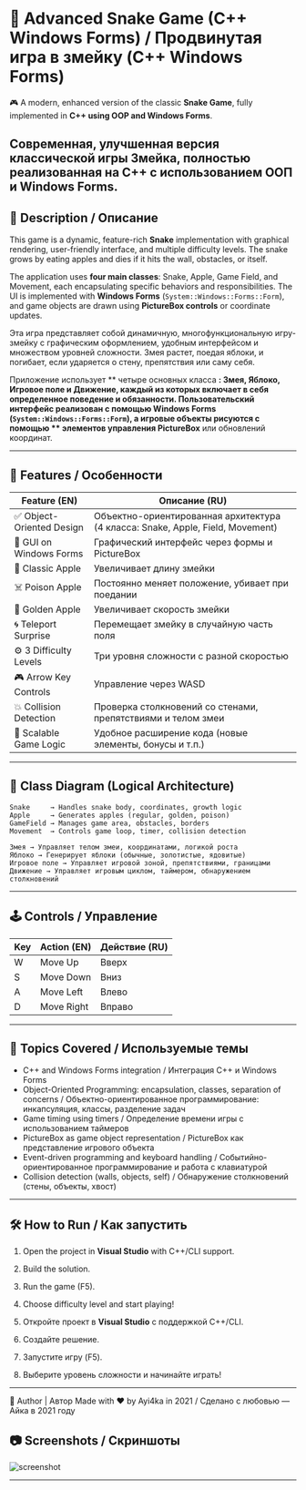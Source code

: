 # 🐍 Advanced Snake Game (C++ Windows Forms) / Продвинутая игра в змейку (C++ Windows Forms)

🎮 A modern, enhanced version of the classic **Snake Game**, fully implemented in **C++ using OOP and Windows Forms**. 

Современная, улучшенная версия классической игры Змейка, полностью реализованная на C++ с использованием ООП и Windows Forms. 
---

## 📌 Description / Описание

This game is a dynamic, feature-rich **Snake** implementation with graphical rendering, user-friendly interface, and multiple difficulty levels. The snake grows by eating apples and dies if it hits the wall, obstacles, or itself. 

The application uses **four main classes**: Snake, Apple, Game Field, and Movement, each encapsulating specific behaviors and responsibilities. The UI is implemented with **Windows Forms** (`System::Windows::Forms::Form`), and game objects are drawn using **PictureBox controls** or coordinate updates.

Эта игра представляет собой динамичную, многофункциональную игру-змейку с графическим оформлением, удобным интерфейсом и множеством уровней сложности. Змея растет, поедая яблоки, и погибает, если ударяется о стену, препятствия или саму себя.

Приложение использует ** четыре основных класса **: Змея, Яблоко, Игровое поле и Движение, каждый из которых включает в себя определенное поведение и обязанности. Пользовательский интерфейс реализован с помощью **Windows Forms** (`System::Windows::Forms::Form`), а игровые объекты рисуются с помощью ** элементов управления PictureBox** или обновлений координат.

---

## 🎯 Features / Особенности

| Feature (EN) | Описание (RU) |
|--------------|---------------|
| ✅ Object-Oriented Design | Объектно-ориентированная архитектура (4 класса: Snake, Apple, Field, Movement) |
| 🎨 GUI on Windows Forms | Графический интерфейс через формы и PictureBox |
| 🍏 Classic Apple | Увеличивает длину змейки |
| ☠️ Poison Apple | Постоянно меняет положение, убивает при поедании |
| 🌟 Golden Apple | Увеличивает скорость змейки |
| 🌀 Teleport Surprise | Перемещает змейку в случайную часть поля |
| ⚙️ 3 Difficulty Levels | Три уровня сложности с разной скоростью |
| 🎮 Arrow Key Controls | Управление через WASD |
| 💥 Collision Detection | Проверка столкновений со стенами, препятствиями и телом змеи |
| 🧪 Scalable Game Logic | Удобное расширение кода (новые элементы, бонусы и т.п.) |

---

## 🧱 Class Diagram (Logical Architecture)

```
Snake     → Handles snake body, coordinates, growth logic
Apple     → Generates apples (regular, golden, poison)
GameField → Manages game area, obstacles, borders
Movement  → Controls game loop, timer, collision detection
```
```
Змея → Управляет телом змеи, координатами, логикой роста
Яблоко → Генерирует яблоки (обычные, золотистые, ядовитые)
Игровое поле → Управляет игровой зоной, препятствиями, границами
Движение → Управляет игровым циклом, таймером, обнаружением столкновений
```


---

## 🕹️ Controls / Управление

| Key | Action (EN)     | Действие (RU)        |
|-----|-----------------|----------------------|
| W | Move Up           | Вверх                |
| S | Move Down         | Вниз                 |
| A | Move Left         | Влево                |
| D | Move Right        | Вправо               |

---

## 🧪 Topics Covered / Используемые темы

- C++ and Windows Forms integration / Интеграция C++ и Windows Forms
- Object-Oriented Programming: encapsulation, classes, separation of concerns / Объектно-ориентированное программирование: инкапсуляция, классы, разделение задач
- Game timing using timers / Определение времени игры с использованием таймеров
- PictureBox as game object representation / PictureBox как представление игрового объекта
- Event-driven programming and keyboard handling / Событийно-ориентированное программирование и работа с клавиатурой
- Collision detection (walls, objects, self) / Обнаружение столкновений (стены, объекты, хвост)

---

## 🛠 How to Run / Как запустить

1. Open the project in **Visual Studio** with C++/CLI support.
2. Build the solution.
3. Run the game (F5).
4. Choose difficulty level and start playing!

1. Откройте проект в **Visual Studio** с поддержкой C++/CLI.
2. Создайте решение.
3. Запустите игру (F5).
4. Выберите уровень сложности и начинайте играть!

---
🤝 Author | Автор Made with ❤️ by Ayi4ka in 2021 / Сделано с любовью — Айка в 2021 году

## 📷 Screenshots / Скриншоты

![screenshot](./docs/screenshot_game.png)

---
